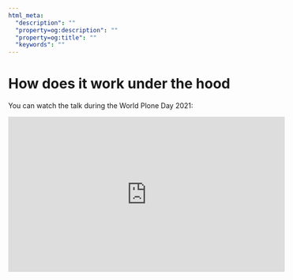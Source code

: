 ```yaml
---
html_meta:
  "description": ""
  "property=og:description": ""
  "property=og:title": ""
  "keywords": ""
---
```


# How does it work under the hood

You can watch the talk during the World Plone Day 2021:

<iframe width="560" height="315" src="https://www.youtube.com/embed/kHec4MXH8vo" title="YouTube video player" frameborder="0" allow="accelerometer; autoplay; clipboard-write; encrypted-media; gyroscope; picture-in-picture" allowfullscreen></iframe>
